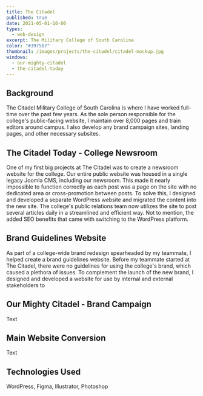 ```yaml
---
title: The Citadel
published: true
date: 2021-05-01-10-00
types:
  - web-design
excerpt: The Military College of South Carolina
color: "#3975b7"
thumbnail: /images/projects/the-citadel/citadel-mockup.jpg
windows:
  - our-mighty-citadel
  - the-citadel-today
---
```

## Background

The Citadel Military College of South Carolina is where I have worked full-time over the past few years. As the sole person responsible for the college's public-facing website, I maintain over 8,000 pages and train editors around campus. I also develop any brand campaign sites, landing pages, and other necessary subsites.

## The Citadel Today - College Newsroom

One of my first big projects at The Citadel was to create a newsroom website for the college. Our entire public website was housed in a single legacy Joomla CMS, including our newsroom. This made it nearly impossible to function correctly as each post was a page on the site with no dedicated area or cross-promotion between posts. To solve this, I designed and developed a separate WordPress website and migrated the content into the new site. The college's public relations team now utilizes the site to post several articles daily in a streamlined and efficient way. Not to mention, the added SEO benefits that came with switching to the WordPress platform.

## Brand Guidelines Website

As part of a college-wide brand redesign spearheaded by my teammate, I helped create a brand guidelines website. Before my teammate started at The Citadel, there were no guidelines for using the college's brand, which caused a plethora of issues. To complement the launch of the new brand, I designed and developed a website for use by internal and external stakeholders to 

## Our Mighty Citadel - Brand Campaign

Text

## Main Website Conversion

Text

## Technologies Used

WordPress, Figma, Illustrator, Photoshop